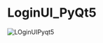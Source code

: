 # LoginUI_PyQt5

![LOginUIPyqt5](https://github.com/nkuthalomakonco/LoginUI_PyQt5/assets/118244106/c493fd45-ae65-49f9-8b92-4e47ad17f019)
